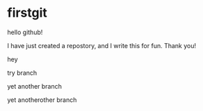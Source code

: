 firstgit
========

hello github!

I have just created a repostory, and I write this for fun. Thank you!

hey

try branch

yet another branch

yet anotherother branch
